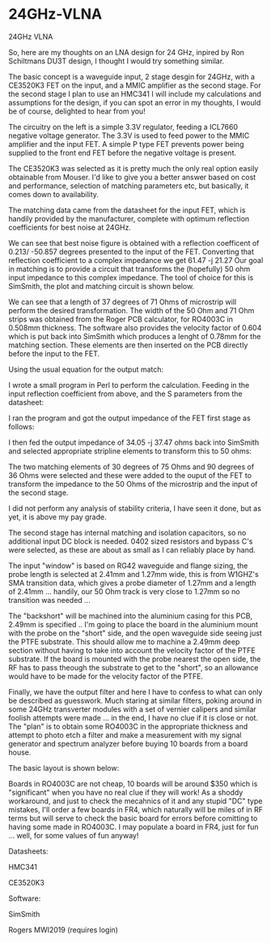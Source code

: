 # 24GHz-VLNA
24GHz VLNA


So, here are my thoughts on an LNA design for 24 GHz, inpired by Ron Schiltmans DU3T design, I thought I would try something similar.

The basic concept is a waveguide input, 2 stage desgin for 24GHz,  with a CE3520K3 FET on the input, and a MMIC amplifier as the second stage.  For the second stage I plan to use an HMC341 I will include my calculations and assumptions for the design, if you can spot an error in my thoughts, I would be of course, delighted to hear from you!

The circuitry on the left is a simple 3.3V regulator, feeding a ICL7660 negative voltage generator. The 3.3V is used to feed power to the MMIC amplifier and the input FET.  A simple P type FET prevents power being supplied to the front end FET before the negative voltage is present.

 

The  CE3520K3 was selected as it is pretty much the only real option easily obtainable from Mouser. I'd like to give you a better answer based on cost and performance, selection of matching parameters etc, but basically, it comes down to availability.

The matching data came from the datasheet for the input FET, which is handily provided by the manufacturer, complete with optimum reflection coefficients for best noise at 24GHz.

We can see that best noise figure is obtained with a reflection coefficent of 0.213/ -50.857 degrees presented to the input of the FET. Converting that reflection coefficient to a complex impedance we get  61.47 -j 21.27 Our goal in matching is to provide a circuit that transforms the (hopefully) 50 ohm input impedance to this complex impedance.  The tool of choice for this is SimSmith, the plot and matching circuit is shown below.

We can see that a length of 37 degrees of 71 Ohms of microstrip will perform the desired transformation. The width of the 50 Ohm and 71 Ohm strips was obtained from the Roger PCB calculator, for RO4003C in 0.508mm thickness.  The software also provides the velocity factor of 0.604 which is put back into SimSmith which produces a lenght of 0.78mm for the matching section. These elements are then inserted on the PCB directly before the input to the FET.

Using the usual equation for the output match:

I wrote a small program in Perl to perform the calculation. Feeding in the input reflection coefficient from above, and the S parameters from the datasheet:

I ran the program and got the output impedance of the FET first stage as follows:

I then fed the output impedance of 34.05 -j 37.47 ohms back into SimSmith and selected appropriate stripline elements to transform this to 50 ohms:

 

The two matching elements of 30 degrees of 75 Ohms and 90 degrees of 36 Ohms were selected and these were added to the ouput of the FET to transform the impedance to the 50 Ohms of the microstrip and the input of the second stage.

 I did not perform any analysis of stability criteria, I have seen it done, but as yet, it is above my pay grade.

The second stage has internal matching and isolation capacitors, so no additional input DC block is needed.  0402 sized resistors and bypass C's were selected, as these are about as small as I can reliably place by hand.

The input "window" is based on RG42 waveguide and flange sizing, the probe length is selected at 2.41mm and 1.27mm wide, this is from W1GHZ's SMA transition data, which gives a probe diameter of 1.27mm and a length of 2.41mm ...  handily, our 50 Ohm track is very close to 1.27mm  so no transition was needed ... 

The "backshort" will be machined into the aluminium casing for this PCB, 2.49mm is specified .. I'm going to place the board in the aluminium mount with the probe on the "short" side, and the open waveguide side seeing just the PTFE substrate. This should allow me to machine a 2.49mm deep section without having to take into account the velocity factor of the PTFE substrate. If the board is mounted with the probe nearest the open side, the RF has to pass theough the substrate to get to the "short", so an allowance would have to be made for the velocity factor of the PTFE.

Finally, we have the output filter and here I have to confess to what can only be described as guesswork. Much staring at similar filters, poking around in some 24GHz transverter modules with a set of vernier calipers and  similar foolish attempts were made ... in the end, I have no clue if it is close or not.   The "plan" is to obtain some RO4003C in the appropriate thickness and attempt to photo etch a filter and make a measurement with my signal generator and spectrum analyzer before buying 10 boards from a board house.

The basic layout is shown below:


Boards in RO4003C are not cheap, 10 boards will be around $350 which is "significant" when you have no real clue if they will work!  As a shoddy workaround, and just to check the mecahnics of it and any stupid "DC" type mistakes, I'll order a few boards in FR4, which naturally will be miles of in RF terms but will serve to check the basic board for errors before comitting to having some made in RO4003C. I may populate a board in FR4, just for fun ... well, for some values of fun anyway!


Datasheets:

HMC341 

CE3520K3 

Software:

SimSmith

Rogers MWI2019 (requires login)


